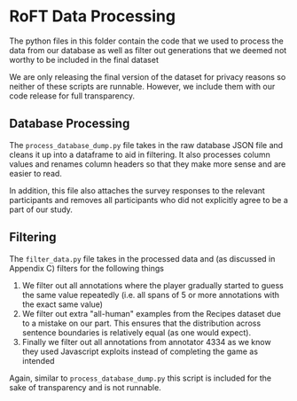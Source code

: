 # RoFT Data Processing
The python files in this folder contain the code that we used to process the data from our database as well
as filter out generations that we deemed not worthy to be included in the final dataset

We are only releasing the final version of the dataset for privacy reasons so neither of these scripts are runnable. However, we include them with our code release for full transparency.

## Database Processing
The `process_database_dump.py` file takes in the raw database JSON file and cleans it up into a dataframe to aid in filtering. It also processes column values and renames column headers so that they make more sense and are easier to read.

In addition, this file also attaches the survey responses to the relevant participants and removes all participants who did not explicitly agree to be a part of our study. 

## Filtering
The `filter_data.py` file takes in the processed data and (as discussed in Appendix C) filters for the following things

1. We filter out all annotations where the player gradually started to guess the same value repeatedly (i.e. all spans of 5 or more annotations with the exact same value)
2. We filter out extra "all-human" examples from the Recipes dataset due to a mistake on our part. This ensures that the distribution across sentence boundaries is relatively equal (as one would expect). 
3. Finally we filter out all annotations from annotator 4334 as we know they used Javascript exploits instead of completing the game as intended

Again, similar to `process_database_dump.py` this script is included for the sake of transparency and is not runnable.